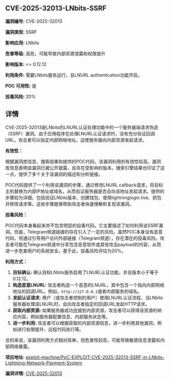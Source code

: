 ## CVE-2025-32013-LNbits-SSRF

**漏洞编号:** CVE-2025-32013

**漏洞类型:** SSRF

**影响应用:** LNbits

**危害等级:** 高危，可能导致内部资源泄露和权限提升

**影响版本:** <= 0.12.12

**利用条件:** 需要LNbits服务运行，且LNURL authentication功能开启。

**POC 可用性:** 是

**投毒风险:** 20%

## 详情

CVE-2025-32013是LNbits的LNURL认证处理功能中的一个服务器端请求伪造（SSRF）漏洞。由于应用程序在处理LNURL认证请求时，没有充分验证回调URL，攻击者可以指定内部网络地址，迫使服务器向内部资源发起请求。 

**有效性：**

根据漏洞库信息、搜索结果和提供的POC代码，该漏洞利用的有效性较高。漏洞库信息表明该漏洞已被公开披露，且存在受影响的版本。搜索引擎结果也印证了这一点，提供了多个关于该漏洞的描述和分析链接。

POC代码提供了一个利用该漏洞的步骤，通过修改LNURL callback请求，将目标主机替换为内部IP地址或域名，从而验证服务器是否会向该地址发起请求。提供的步骤较为详细，包括验证LNbits版本、创建钱包、使用lightninglogin.live、抓包并修改请求等。这些步骤能够帮助攻击者快速理解和复现该漏洞。

**投毒风险：**

POC代码本身看起来并不包含明显的投毒代码。它主要描述了如何利用该SSRF漏洞。但是，Telegram频道链接的存在引入了一定的风险。虽然POC本身没有恶意代码，但通过引导用户访问外部链接（Telegram频道），存在潜在的投毒风险。攻击者可能在Telegram频道中分享包含恶意软件或其他攻击payload的内容，从而进一步危害用户的系统安全。基于此，投毒风险评估为20%。

**利用方式：**

1.  **目标确认:** 确认目标LNbits服务启用了LNURL认证功能，并且版本小于等于0.12.12。
2.  **构造恶意LNURL:**  攻击者构造一个恶意的LNURL，其中包含一个指向内部网络地址的回调URL。例如，`http://127.0.0.1`或者内部服务的域名。
3.  **发起认证请求:**  用户（或攻击者控制的用户）使用LNURL认证流程，当LNbits服务器处理该LNURL时，会向攻击者指定的回调URL发起HTTP请求。
4.  **获取内部资源:**  如果服务器成功连接到内部资源，攻击者可以获得该资源的响应内容，例如服务器配置信息、内部服务状态等。
5.  **进一步利用:** 攻击者可以根据获取的内部资源信息，进一步利用其他漏洞，例如进行权限提升、远程代码执行等。

总的来说，该漏洞利用方式相对简单，但危害性较高，可能导致敏感信息泄露和内部网络暴露。

**项目地址:** [exploit-machine/PoC-EXPLOIT-CVE-2025-32013-SSRF-in-LNbits-Lightning-Network-Payment-System](https://github.com/exploit-machine/PoC-EXPLOIT-CVE-2025-32013-SSRF-in-LNbits-Lightning-Network-Payment-System)

**漏洞详情:** [CVE-2025-32013](https://nvd.nist.gov/vuln/detail/CVE-2025-32013)